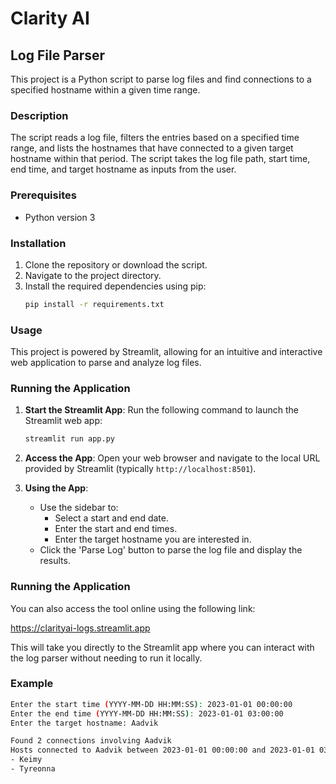 # Clarity AI

## Log File Parser

This project is a Python script to parse log files and find connections to a specified hostname within a given time range.

### Description

The script reads a log file, filters the entries based on a specified time range, and lists the hostnames that have connected to a given target hostname within that period. The script takes the log file path, start time, end time, and target hostname as inputs from the user. 

### Prerequisites

- Python version 3

### Installation

1. Clone the repository or download the script.
2. Navigate to the project directory.
3. Install the required dependencies using pip:
    ```sh
    pip install -r requirements.txt
    ```

### Usage

This project is powered by Streamlit, allowing for an intuitive and interactive web application to parse and analyze log files.

### Running the Application

1. **Start the Streamlit App**: Run the following command to launch the Streamlit web app:
    ```sh
    streamlit run app.py
    ```

2. **Access the App**: Open your web browser and navigate to the local URL provided by Streamlit (typically `http://localhost:8501`).

3. **Using the App**:
    - Use the sidebar to:
        - Select a start and end date.
        - Enter the start and end times.
        - Enter the target hostname you are interested in.
    - Click the 'Parse Log' button to parse the log file and display the results.

### Running the Application
You can also access the tool online using the following link:

https://clarityai-logs.streamlit.app

This will take you directly to the Streamlit app where you can interact with the log parser without needing to run it locally.

### Example

```sh
Enter the start time (YYYY-MM-DD HH:MM:SS): 2023-01-01 00:00:00
Enter the end time (YYYY-MM-DD HH:MM:SS): 2023-01-01 03:00:00
Enter the target hostname: Aadvik

Found 2 connections involving Aadvik
Hosts connected to Aadvik between 2023-01-01 00:00:00 and 2023-01-01 03:00:00:
- Keimy
- Tyreonna

